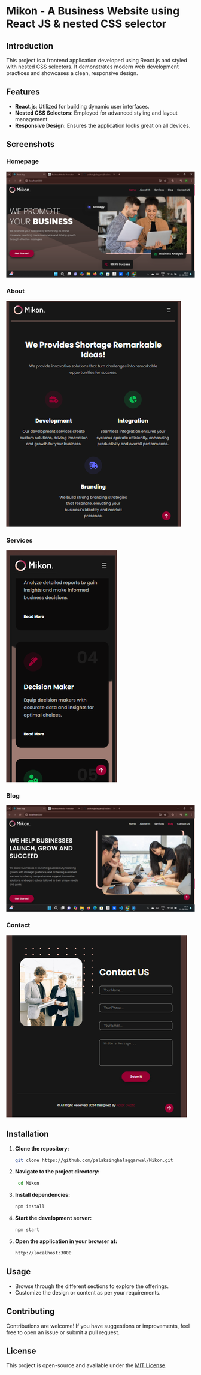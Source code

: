 # Mikon - A Business Website using React JS & nested CSS selector

## Introduction

This project is a frontend application developed using React.js and styled with nested CSS selectors. It demonstrates modern web development practices and showcases a clean, responsive design.

## Features

- **React.js**: Utilized for building dynamic user interfaces.
- **Nested CSS Selectors**: Employed for advanced styling and layout management.
- **Responsive Design**: Ensures the application looks great on all devices.

## Screenshots

### Homepage

![Homepage](./src/assets/screenshots/home.png)

### About 

![About](./src/assets/screenshots/about_us.png)

### Services

![Services](./src/assets/screenshots/services.png)

### Blog

![Blog](./src/assets/screenshots/blog.png)

### Contact 

![Contact](./src/assets/screenshots/contact_us.png)

## Installation

1. **Clone the repository:**

   ```bash
   git clone https://github.com/palaksinghalaggarwal/Mikon.git

2. **Navigate to the project directory:**

   ```bash
    cd Mikon
   
3. **Install dependencies:**  

    ```bash
    npm install 

4. **Start the development server:**  

    ```bash
    npm start

5. **Open the application in your browser at:**  

    ```bash
    http://localhost:3000

## Usage

- Browse through the different sections to explore the offerings.
- Customize the design or content as per your requirements.

## Contributing

Contributions are welcome! If you have suggestions or improvements, feel free to open an issue or submit a pull request.

## License

This project is open-source and available under the [MIT License](LICENSE).
    

